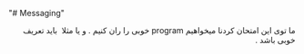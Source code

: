 
"# Messaging"
<div dir="auto">
 ما توی این امتحان کردنا میخواهیم
 program
 خوبی را ران کنیم
 .
 و یا مثلا
<MATH>&int;a_^b^{f(x)<over>1+x} dx</MATH>
 باید تعریف خوبی باشد
 .
 </div>



 

